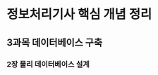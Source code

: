 정보처리기사 핵심 개념 정리
===========================

3과목 데이터베이스 구축
---------------------------

### 2장 물리 데이터베이스 설계
